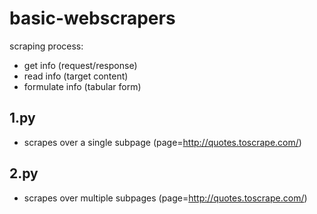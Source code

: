 # basic-webscrapers

scraping process:
- get info (request/response)
- read info (target content)
- formulate info (tabular form)

## 1.py

- scrapes over a single subpage (page=http://quotes.toscrape.com/)

## 2.py

- scrapes over multiple subpages (page=http://quotes.toscrape.com/)
